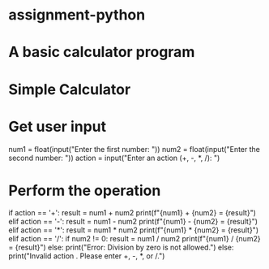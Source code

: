 # assignment-python
# A basic calculator program
# Simple Calculator

# Get user input
num1 = float(input("Enter the first number: "))
num2 = float(input("Enter the second number: "))
action = input("Enter an action (+, -, *, /): ")

# Perform the operation
if action == '+':
    result = num1 + num2
    print(f"{num1} + {num2} = {result}")
elif action == '-':
    result = num1 - num2
    print(f"{num1} - {num2} = {result}")
elif action == '*':
    result = num1 * num2
    print(f"{num1} * {num2} = {result}")
elif action == '/':
    if num2 != 0:
        result = num1 / num2
        print(f"{num1} / {num2} = {result}")
    else:
        print("Error: Division by zero is not allowed.")
else:
    print("Invalid action . Please enter +, -, *, or /.")
